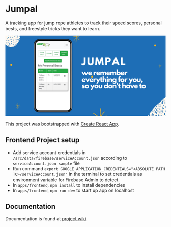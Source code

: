 # Jumpal
A tracking app for jump rope athletes to track their speed scores, personal bests, and freestyle tricks they want to learn.

![Jumpal Banner](./docs/images/banner.png)

This project was bootstrapped with [Create React App](https://github.com/facebook/create-react-app).

## Frontend Project setup

- Add service account credentials in `/src/data/firebase/serviceAccount.json` according to `serviceAccount.json sample` file
- Run command `export GOOGLE_APPLICATION_CREDENTIALS="<ABSOLUTE PATH TO>/serviceAccount.json"` in the terminal to set credentials as environment variable for Firebase Admin to detect.
- In `apps/frontend`, `npm install` to install dependencies
- In `apps/frontend`, `npm run dev` to start up app on localhost

## Documentation
Documentation is found at [project wiki](https://github.com/foongsq/jumpal-monorepo/wiki)

